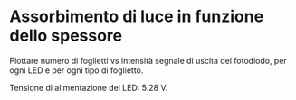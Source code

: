 # Assorbimento di luce in funzione dello spessore

Plottare numero di foglietti vs intensità segnale di uscita del fotodiodo, per ogni LED e per ogni tipo di foglietto.

Tensione di alimentazione del LED: 5.28 V.